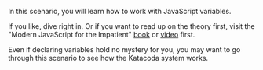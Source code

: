 In this scenario, you will learn how to work with JavaScript variables.

If you like, dive right in. Or if you want to read up on the theory first, visit the "Modern JavaScript for the Impatient" [book](https://learning.oreilly.com/library/view/Modern+JavaScript+for+the+Impatient/9780136502166/ch01.xhtml#ch01lev1sec4) or [video](https://learning.oreilly.com/videos/modern-javascript-for/9780135812778/9780135812778-MJSI_01_01_02) first.

Even if declaring variables hold no mystery for you, you may want to go through this scenario to see how the Katacoda system works.

